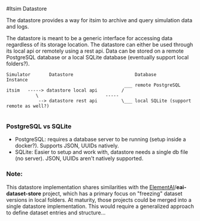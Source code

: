 #Itsim Datastore

The datastore provides a way for itsim to archive and query simulation data and logs.

The datastore is meant to be a generic interface for accessing data regardless of its storage location. The datastore 
can either be used through its local api or remotely using a rest api. Data can be stored on a remote PostgreSQL 
database or a local SQLite database (eventually support local folders?). 



```
Simulator       Datastore                       Database
Instance
                                            ___ remote PostgreSQL
itsim   -----> datastore local api         /
           \                         -----
            --> datastore rest api         \___ local SQLite (support remote as well?)        
            
```

### PostgreSQL vs SQLite

- PostgreSQL: requires a database server to be running (setup inside a docker?). Supports JSON, UUIDs natively.
- SQLite: Easier to setup and work with, datastore needs a single db file (no server). JSON, UUIDs aren't natively 
supported.


### Note:
This datastore implementation shares similarities with the [ElementAI](https://github.com/ElementAI)/**eai-dataset-store**
project, which has a primary focus on "freezing" dataset versions in local folders. At maturity, those projects could be 
merged into a single datastore implementation. This would require a generalized approach to define dataset entries and 
structure... 
